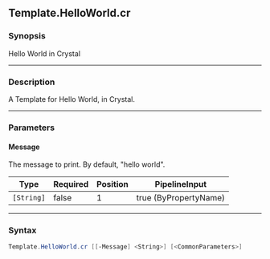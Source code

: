 Template.HelloWorld.cr
----------------------

### Synopsis
Hello World in Crystal

---

### Description

A Template for Hello World, in Crystal.

---

### Parameters
#### **Message**
The message to print.  By default, "hello world".

|Type      |Required|Position|PipelineInput        |
|----------|--------|--------|---------------------|
|`[String]`|false   |1       |true (ByPropertyName)|

---

### Syntax
```PowerShell
Template.HelloWorld.cr [[-Message] <String>] [<CommonParameters>]
```
